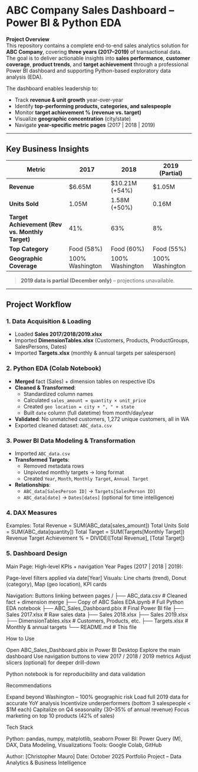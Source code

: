 # ABC Company Sales Dashboard – Power BI & Python EDA

**Project Overview**  
This repository contains a complete end-to-end sales analytics solution for **ABC Company**, covering **three years (2017–2019)** of transactional data. The goal is to deliver actionable insights into **sales performance**, **customer coverage**, **product trends**, and **target achievement** through a professional Power BI dashboard and supporting Python-based exploratory data analysis (EDA).

The dashboard enables leadership to:
- Track **revenue & unit growth** year-over-year  
- Identify **top-performing products, categories, and salespeople**  
- Monitor **target achievement % (revenue vs. target)**  
- Visualize **geographic concentration** (city/state)  
- Navigate **year-specific metric pages** (2017 | 2018 | 2019)  

---

## Key Business Insights
| Metric | 2017 | 2018 | 2019 (Partial) |
|-------|------|------|----------------|
| **Revenue** | $6.65M | $10.21M (+54%) | $1.05M |
| **Units Sold** | 1.05M | 1.58M (+50%) | 0.16M |
| **Target Achievement (Rev vs. Monthly Target)** | 41% | 63% | 8% |
| **Top Category** | Food (58%) | Food (60%) | Food (55%) |
| **Geographic Coverage** | 100% Washington | 100% Washington | 100% Washington |

> **2019 data is partial (December only)** – projections unavailable.

---

## Project Workflow

### 1. **Data Acquisition & Loading**  
- Loaded **Sales 2017/2018/2019.xlsx**  
- Imported **DimensionTables.xlsx** (Customers, Products, ProductGroups, SalesPersons, Dates)  
- Imported **Targets.xlsx** (monthly & annual targets per salesperson)

### 2. **Python EDA (Colab Notebook)**  
- **Merged** fact (Sales) + dimension tables on respective IDs  
- **Cleaned & Transformed**:  
  - Standardized column names  
  - Calculated `sales_amount = quantity × unit_price`  
  - Created `geo location = city + ", " + state`  
  - Built `date` column (full datetime) from month/day/year  
- **Validated**: No unmatched customers, 1,272 unique customers, all in WA  
- Exported cleaned dataset: `ABC_data.csv`

### 3. **Power BI Data Modeling & Transformation**  
- Imported `ABC_data.csv`  
- **Transformed Targets**:  
  - Removed metadata rows  
  - Unpivoted monthly targets → long format  
  - Created `Year`, `Month`, `Monthly Target`, `Annual Target`  
- **Relationships**:  
  - `ABC_data[SalesPerson ID]` → `Targets[SalesPerson ID]`  
  - `ABC_data[date]` → `Dates[dates]` (optional for time intelligence)

### 4. **DAX Measures**  
Examples:
Total Revenue = SUM(ABC_data[sales_amount])
Total Units Sold = SUM(ABC_data[quantity])
Total Target = SUM(Targets[Monthly Target])
Revenue Target Achievement % = 
    DIVIDE([Total Revenue], [Total Target])

### 5. **Dashboard Design**

Main Page: High-level KPIs + navigation
Year Pages (2017 | 2018 | 2019):

Page-level filters applied via date[Year]
Visuals: Line charts (trend), Donut (category), Map (geo location), KPI cards


Navigation: Buttons linking between pages
/
├── ABC_data.csv                  # Cleaned fact + dimension merge
├── Copy of ABC Sales EDA.ipynb   # Full Python EDA notebook
├── ABC_Sales_Dashboard.pbix      # Final Power BI file
├── Sales 2017.xlsx               # Raw sales data
├── Sales 2018.xlsx
├── Sales 2019.xlsx
├── DimensionTables.xlsx          # Customers, Products, etc.
├── Targets.xlsx                  # Monthly & annual targets
└── README.md                     # This file

How to Use

Open ABC_Sales_Dashboard.pbix in Power BI Desktop
Explore the main dashboard
Use navigation buttons to view 2017 / 2018 / 2019 metrics
Adjust slicers (optional) for deeper drill-down


Python notebook is for reproducibility and data validation

Recommendations

Expand beyond Washington – 100% geographic risk
Load full 2019 data for accurate YoY analysis
Incentivize underperformers (bottom 3 salespeople < $1M each)
Capitalize on Q4 seasonality (30–35% of annual revenue)
Focus marketing on top 10 products (42% of sales)


Tech Stack

Python: pandas, numpy, matplotlib, seaborn
Power BI: Power Query (M), DAX, Data Modeling, Visualizations
Tools: Google Colab, GitHub


Author: [Christopher Mauro]
Date: October 2025
Portfolio Project – Data Analytics & Business Intelligence
